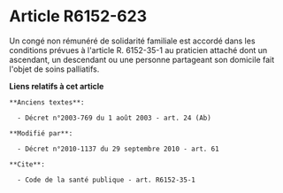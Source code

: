 # Article R6152-623

Un congé non rémunéré de solidarité familiale est accordé dans les conditions prévues à l'article R. 6152-35-1 au praticien
attaché dont un ascendant, un descendant ou une personne partageant son domicile fait l'objet de soins palliatifs.

**Liens relatifs à cet article**

	**Anciens textes**:

	  - Décret n°2003-769 du 1 août 2003 - art. 24 (Ab)

	**Modifié par**:

	  - Décret n°2010-1137 du 29 septembre 2010 - art. 61

	**Cite**:

	  - Code de la santé publique - art. R6152-35-1
